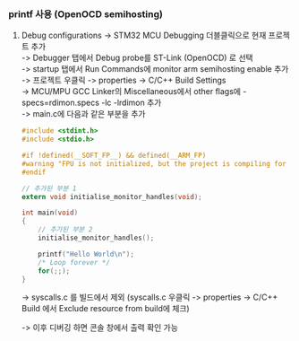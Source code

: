 ### printf 사용 (OpenOCD semihosting)

1. Debug configurations -> STM32 MCU Debugging 더블클릭으로 현재 프로젝트 추가  
    -> Debugger 탭에서 Debug probe를 ST-Link (OpenOCD) 로 선택  
    -> startup 탭에서 Run Commands에 monitor arm semihosting enable 추가  
    -> 프로젝트 우클릭 -> properties -> C/C++ Build Settings  
    -> MCU/MPU GCC Linker의 Miscellaneous에서 other flags에 -specs=rdimon.specs -lc -lrdimon 추가  
    -> main.c에 다음과 같은 부분을 추가
    ```C
    #include <stdint.h>
    #include <stdio.h>

    #if !defined(__SOFT_FP__) && defined(__ARM_FP)
    #warning "FPU is not initialized, but the project is compiling for an FPU. Please initialize the FPU before use."
    #endif

    // 추가된 부분 1
    extern void initialise_monitor_handles(void);

    int main(void)
    {
        // 추가된 부분 2
        initialise_monitor_handles();

        printf("Hello World\n");
        /* Loop forever */
        for(;;);
    }
    ```
    -> syscalls.c 를 빌드에서 제외 (syscalls.c 우클릭 -> properties -> C/C++ Build 에서 Exclude resource from build에 체크)

    -> 이후 디버깅 하면 콘솔 창에서 출력 확인 가능